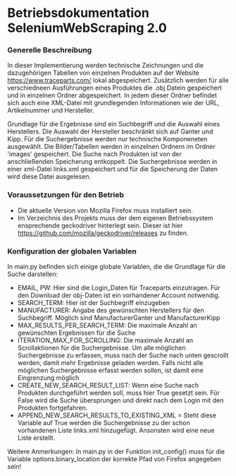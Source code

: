 # Betriebsdokumentation SeleniumWebScraping 2.0

### Generelle Beschreibung

In dieser Implementierung werden technische Zeichnungen und die dazugehörigen Tabellen von einzelnen Produkten auf der Website https://www.traceparts.com/ lokal abgespeichert.
Zusätzlich werden für alle verschiedneen Ausführungen eines Produktes die .obj Datein gespeichert und in einzelnen Ordner abgespeichert.
In jedem dieser Ordner befindet sich auch eine XML-Datei mit grundlegenden Informationen wie der URL, Artikelnummer und Hersteller.

Grundlage für die Ergebnisse sind ein Suchbegriff und die Auswahl eines Herstellers. Die Auswahl der Hersteller beschränkt sich auf Ganter und Kipp. 
Für die Suchergebnisse werden nur technische Komponeneten ausgewählt. Die Bilder/Tabellen werden in einzelnen Ordnern 
im Ordner 'images' gespeichert. Die Suche nach Produkten ist von der anschließenden Speicherung entkoppelt. Die Suchergebnisse werden in einer xml-Datei links.xml
gespeichert und für die Speicherung der Daten wird diese Datei ausgelesen.

### Voraussetzungen für den Betrieb

* Die aktuelle Version von Mozilla Firefox muss installiert sein.
* Im Verzeichnis des Projekts muss der dem eigenen Betriebssystem ensprechende geckodriver hinterlegt sein. Dieser ist hier https://github.com/mozilla/geckodriver/releases zu finden.

### Konfiguration der globalen Variablen

In main.py befinden sich einige globale Variablen, die die Grundlage für die Suche darstellen:
* EMAIL, PW: Hier sind die Login_Daten für Traceparts einzutragen. Für den Download der obj-Daten ist ein vorhandener Account notwendig.
* SEARCH_TERM: Hier ist der Suchbegriff einzugeben
* MANUFACTURER: Angabe des gewünschten Herstellers für den Suchbegriff. Möglich sind ManufacturerGanter und ManufacturerKipp
* MAX_RESULTS_PER_SEARCH_TERM: Die maximale Anzahl an gewünschten Ergebnissen für die Suche
* ITERATION_MAX_FOR_SCROLLING: Die maximale Anzahl an Scrollaktionen für die 
Suchergebnisse. Um alle möglichen Suchergebnisse zu erfassen, muss nach der 
Suche nach unten gescrollt werden, damit mehr Ergebnisse geladen werden. Falls nicht alle möglichen Suchergebnisse
erfasst werden sollen, ist damit eine Eingrenzung möglich
* CREATE_NEW_SEARCH_RESULT_LIST: Wenn eine Suche nach Produkten durchgeführt werden soll, muss hier True gesetzt sein.
Für False wird die Suche übersprungen und direkt nach dem Login mit den Produkten fortgefahren.
* APPEND_NEW_SEARCH_RESULTS_TO_EXISTING_XML = Steht diese Variable auf True werden die Suchergebnisse zu der schon vorhandenen Liste links.xml
hinzugefügt. Ansonsten wird eine neue Liste erstellt.

Weitere Anmerkungen: In main.py in der Funktion init_config() muss für die Variable options.binary_location der korrekte 
Pfad von Firefox angegeben sein!
